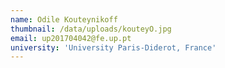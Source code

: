 ```yaml
---
name: Odile Kouteynikoff
thumbnail: /data/uploads/kouteyO.jpg
email: up201704042@fe.up.pt
university: 'University Paris-Diderot, France'
---
```


